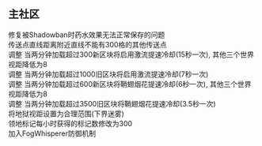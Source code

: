 ## 主社区
修复被Shadowban时药水效果无法正常保存的问题  
传送点直线距离附近直线不能有300格的其他传送点  
调整 当两分钟加载超过300新区块将启用激流提速冷却(15秒一次), 其他三个世界视距降低为8  
调整 当两分钟加载超过1000旧区块将启用激流提速冷却(7秒一次)  
调整 当两分钟加载超过600新区块将鞘翅烟花提速冷却(6秒一次), 其他三个世界视距降低为8  
调整 当两分钟加载超过3500旧区块将鞘翅烟花提速冷却(3.5秒一次)  
将地狱视距设置为合理范围(下界迷雾)  
领地标记每小时获得的标记数修改为300  
加入FogWhisperer防御机制  

